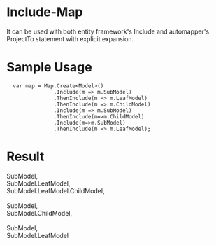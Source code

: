 # Include-Map
It can be used with both entity framework's Include and automapper's ProjectTo statement with explicit expansion.

# Sample Usage

      var map = Map.Create<Model>()
                   .Include(m => m.SubModel)
                   .ThenInclude(m => m.LeafModel)
                   .ThenInclude(m => m.ChildModel)
                   .Include(m => m.SubModel)
                   .ThenInclude(m=>m.ChildModel)
                   .Include(m=>m.SubModel)
                   .ThenInclude(m => m.LeafModel);
                         
# Result 

SubModel,<br/>
 SubModel.LeafModel, <br/>
 SubModel.LeafModel.ChildModel, <br/><br/>
SubModel, <br/>
 SubModel.ChildModel, <br/><br/>
SubModel,<br/>
 SubModel.LeafModel<br/>
